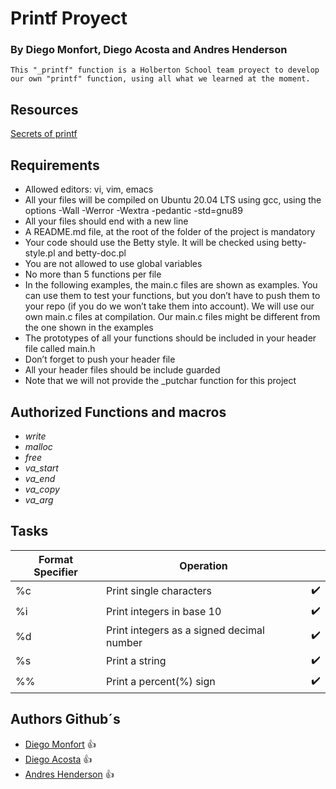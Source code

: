 # Printf Proyect
### By **Diego Monfort**, **Diego Acosta** and **Andres Henderson**
	
	This "_printf" function is a Holberton School team proyect to develop
	our own "printf" function, using all what we learned at the moment.
## Resources
[Secrets of printf](https://www.cypress.com/file/54761/download/)

## Requirements

- Allowed editors: vi, vim, emacs
- All your files will be compiled on Ubuntu 20.04 LTS using gcc, using the
options -Wall -Werror -Wextra -pedantic -std=gnu89
- All your files should end with a new line
- A README.md file, at the root of the folder of the project is mandatory
- Your code should use the Betty style. It will be checked using betty-style.pl and betty-doc.pl
- You are not allowed to use global variables
- No more than 5 functions per file
- In the following examples, the main.c files are shown as examples. You can use them to test
your functions, but you don’t have to push them to your repo (if you do we won’t take them into
account). We will use our own main.c files at compilation. Our main.c files might be different
from the one shown in the examples
- The prototypes of all your functions should be included in your header file called main.h
- Don’t forget to push your header file
- All your header files should be include guarded
- Note that we will not provide the _putchar function for this project

## Authorized Functions and macros

- *write*
- *malloc*
- *free*
- *va_start*
- *va_end*
- *va_copy*
- *va_arg*

## Tasks

| Format Specifier | Operation |   |
| --- | --- | --- |
| %c | Print single characters | :heavy_check_mark: |
| %i | Print integers in base 10 | :heavy_check_mark: |
| %d | Print integers as a signed decimal number | :heavy_check_mark: |
| %s | Print a string | :heavy_check_mark: |
| %% | Print a percent(%) sign | :heavy_check_mark: |

## Authors Github´s
- [Diego Monfort](https://github.com/DiegoMHol) :+1:
- [Diego Acosta](https://github.com/Diegoacosta127) :+1:
- [Andres Henderson](https://github.com/andresovichh) :+1:
